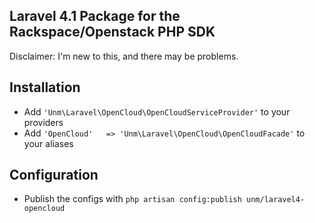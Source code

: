 ## Laravel 4.1 Package for the Rackspace/Openstack PHP SDK

Disclaimer: I'm new to this, and there may be problems.

## Installation
* Add `'Unm\Laravel\OpenCloud\OpenCloudServiceProvider'` to your providers
* Add `'OpenCloud'   => 'Unm\Laravel\OpenCloud\OpenCloudFacade'` to your aliases

## Configuration
* Publish the configs with `php artisan config:publish unm/laravel4-opencloud`